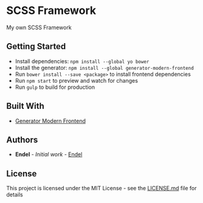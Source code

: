 # SCSS Framework
My own SCSS Framework

## Getting Started

- Install dependencies: `npm install --global yo bower`
- Install the generator: `npm install --global generator-modern-frontend`
- Run `bower install --save <package>` to install frontend dependencies
- Run `npm start` to preview and watch for changes
- Run `gulp` to build for production

## Built With

* [Generator Modern Frontend](https://github.com/endel/generator-modern-frontend)

## Authors

* **Endel** - *Initial work* - [Endel](https://github.com/endel/generator-modern-frontend)

## License

This project is licensed under the MIT License - see the [LICENSE.md](LICENSE.md) file for details
